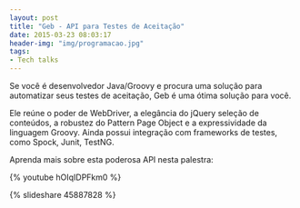 ```yaml
---
layout: post
title: "Geb - API para Testes de Aceitação" 
date: 2015-03-23 08:03:17 
header-img: "img/programacao.jpg" 
tags: 
- Tech talks
---
```

Se você é desenvolvedor Java/Groovy e procura uma solução para automatizar seus testes de aceitação, Geb é uma ótima solução para você.

Ele reúne o poder de WebDriver, a elegância do jQuery seleção de conteúdos, a robustez do Pattern Page Object e a expressividade da linguagem Groovy. Ainda possui integração com frameworks de testes, como Spock, Junit, TestNG.

Aprenda mais sobre esta poderosa API nesta palestra:

{% youtube hOIqIDPFkm0 %}

{% slideshare 45887828 %} 
<br>
